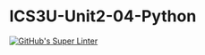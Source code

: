 # ICS3U-Unit2-04-Python


[![GitHub's Super Linter](https://github.com/aymen-alsammarraie/ICS3U-Unit2-04-python/workflows/GitHub's%20Super%20Linter/badge.svg)](https://github.com/aymen-alsammarraie/ICS3U-Unit2-04-python/actions)
